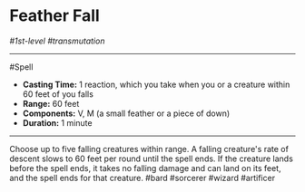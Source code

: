 # Feather Fall
*#1st-level #transmutation*
___ 
#Spell
- **Casting Time:** 1 reaction, which you take when you or a creature within 60 feet of you falls
- **Range:** 60 feet
- **Components:** V, M (a small feather or a piece of down)
- **Duration:** 1 minute
---
Choose up to five falling creatures within range. A falling creature's rate of descent slows to 60 feet per round until the spell ends. If the creature lands before the spell ends, it takes no falling damage and can land on its feet, and the spell ends for that creature.
#bard
#sorcerer
#wizard
#artificer